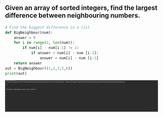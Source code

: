## Given an array of sorted integers, find the largest difference between neighbouring numbers.
```.py
# Find the biggest difference in a list
def BigNeighbour(num):
    answer = 0
    for i in range(1, len(num)):
        if num[i] - num[i-1] != 1:
            if answer < num[i] - num [i-1]:
                answer = num[i] - num [i-1]
    return answer
out = BigNeighbour((1,2,3,5,6))
print(out)
```
![](quiz_pic010.png)
